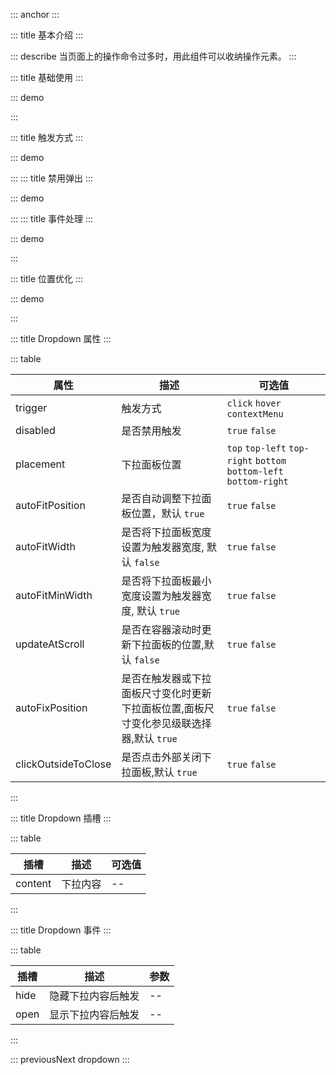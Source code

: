 ::: anchor
:::

::: title 基本介绍
:::

::: describe 当页面上的操作命令过多时，用此组件可以收纳操作元素。
:::

::: title 基础使用
:::

::: demo

<template>
  <lay-dropdown>
    <lay-button type="primary">下拉菜单</lay-button>
    <template #content>
        <lay-dropdown-menu>
          <lay-dropdown-menu-item>选项一</lay-dropdown-menu-item>
          <lay-dropdown-menu-item>选项二</lay-dropdown-menu-item>
          <lay-dropdown-menu-item>选项三</lay-dropdown-menu-item>
        </lay-dropdown-menu>
    </template>
  </lay-dropdown>
</template>

<script>
import { ref } from 'vue'

export default {
  setup() {

    return {
    }
  }
}
</script>

:::

::: title 触发方式
:::

::: demo

<template>
  <lay-dropdown trigger="hover">
    <lay-button>Hover 触发</lay-button>
    <template #content>
        <lay-dropdown-menu>
          <lay-dropdown-menu-item>选项一</lay-dropdown-menu-item>
          <lay-dropdown-menu-item>选项二</lay-dropdown-menu-item>
          <lay-dropdown-menu-item>选项三</lay-dropdown-menu-item>
        </lay-dropdown-menu>
    </template>
  </lay-dropdown>
  &nbsp;&nbsp;
    <lay-dropdown>
    <lay-button>Click 触发</lay-button>
    <template #content>
        <lay-dropdown-menu>
          <lay-dropdown-menu-item>选项一</lay-dropdown-menu-item>
          <lay-dropdown-menu-item>选项二</lay-dropdown-menu-item>
          <lay-dropdown-menu-item>选项三</lay-dropdown-menu-item>
        </lay-dropdown-menu>
    </template>
  </lay-dropdown>
    &nbsp;&nbsp;
    <lay-dropdown trigger="contextMenu">
    <lay-button>contextMenu 触发</lay-button>
    <template #content>
        <lay-dropdown-menu>
          <lay-dropdown-menu-item>选项一</lay-dropdown-menu-item>
          <lay-dropdown-menu-item>选项二</lay-dropdown-menu-item>
          <lay-dropdown-menu-item>选项三</lay-dropdown-menu-item>
        </lay-dropdown-menu>
    </template>
  </lay-dropdown>
</template>

<script>
import { ref } from 'vue'

export default {
  setup() {

    return {
    }
  }
}
</script>


:::
::: title 禁用弹出
:::

::: demo

<template>
  <lay-dropdown disabled>
    <lay-button type="primary" >禁用弹出</lay-button>
    <template #content>
        <lay-dropdown-menu>
          <lay-dropdown-menu-item>选项一</lay-dropdown-menu-item>
          <lay-dropdown-menu-item>选项二</lay-dropdown-menu-item>
          <lay-dropdown-menu-item>选项三</lay-dropdown-menu-item>
        </lay-dropdown-menu>
    </template>
  </lay-dropdown>
</template>

<script>
import { ref } from 'vue'

export default {
  setup() {

    return {
    }
  }
}
</script>


:::
::: title 事件处理
:::

::: demo

<template>
  <lay-dropdown @open="stat='开启'" @hide="stat='关闭'">
    <lay-button type="primary" >当前状态:{{stat}}</lay-button>
    <template #content>
        <lay-dropdown-menu>
          <lay-dropdown-menu-item>选项一</lay-dropdown-menu-item>
          <lay-dropdown-menu-item>选项二</lay-dropdown-menu-item>
          <lay-dropdown-menu-item>选项三</lay-dropdown-menu-item>
        </lay-dropdown-menu>
    </template>
  </lay-dropdown>
</template>

<script>
import { ref } from 'vue'

export default {
  setup() {
    const stat=ref("关闭")
    return {
      stat
    }
  }
}
</script>

:::

::: title 位置优化
:::

::: demo

<template>
  <lay-dropdown placement="top-left">
    <lay-button type="primary">topLeft</lay-button>
    <template #content>
      <div style="width:300px;height:200px;"></div> 
    </template>
  </lay-dropdown>
  &nbsp;&nbsp;
  <lay-dropdown placement="top">
    <lay-button type="primary">top</lay-button>
    <template #content>
      <div style="width:300px;height:200px;"></div> 
    </template>
  </lay-dropdown>
  &nbsp;&nbsp;
  <lay-dropdown placement="top-right">
    <lay-button type="primary">topRight</lay-button>
    <template #content>
      <div style="width:300px;height:200px;"></div> 
    </template>
  </lay-dropdown>
  &nbsp;&nbsp;
  <lay-dropdown placement="bottom-left">
    <lay-button type="primary">bottomLeft</lay-button>
    <template #content>
      <div style="width:300px;height:200px;"></div> 
    </template>
  </lay-dropdown>
    &nbsp;&nbsp;
  <lay-dropdown placement="bottom">
    <lay-button type="primary">bottom</lay-button>
    <template #content>
      <div style="width:300px;height:200px;"></div> 
    </template>
  </lay-dropdown>
    &nbsp;&nbsp;
  <lay-dropdown placement="bottom-right">
    <lay-button type="primary">bottomRight</lay-button>
    <template #content>
      <div style="width:300px;height:200px;"></div> 
    </template>
  </lay-dropdown>
  &nbsp;&nbsp;
  <br><br>
  <lay-dropdown placement="bottom-left" autoFitWidth>
    <lay-button type="primary">autoFitWidth</lay-button>
    <template #content>
      <lay-dropdown-menu>
        <lay-dropdown-menu-item>选项一</lay-dropdown-menu-item>
        <lay-dropdown-menu-item>选项二1111111111111111111111</lay-dropdown-menu-item>
        <lay-dropdown-menu-item>选项三</lay-dropdown-menu-item>
      </lay-dropdown-menu>
    </template>
  </lay-dropdown>
  &nbsp;&nbsp;
  <lay-dropdown placement="bottom-left" :autoFitMinWidth="false">
    <lay-button type="primary">关闭 autoFitMinWidth</lay-button>
    <template #content>
      <lay-dropdown-menu>
        <lay-dropdown-menu-item>选项一</lay-dropdown-menu-item>
        <lay-dropdown-menu-item>选项二111111111</lay-dropdown-menu-item>
        <lay-dropdown-menu-item>选项三</lay-dropdown-menu-item>
      </lay-dropdown-menu> 
    </template>
  </lay-dropdown>
    &nbsp;&nbsp;
  <lay-dropdown placement="bottom-left" updateAtScroll>
    <lay-button type="primary">updateAtScroll</lay-button>
    <template #content>
      <lay-dropdown-menu>
        <lay-dropdown-menu-item>选项一</lay-dropdown-menu-item>
        <lay-dropdown-menu-item>选项二111111111</lay-dropdown-menu-item>
        <lay-dropdown-menu-item>选项三</lay-dropdown-menu-item>
      </lay-dropdown-menu> 
    </template>
  </lay-dropdown>
      &nbsp;&nbsp;
  <lay-dropdown placement="bottom-left" :autoFixPosition="true" :clickOutsideToClose="false">
    <lay-button type="primary" :size="btnSize">autoFixPosition</lay-button>
    <template #content>
      <lay-dropdown-menu>
        <lay-dropdown-menu-item>选项一</lay-dropdown-menu-item>
        <lay-dropdown-menu-item>选项二111111111</lay-dropdown-menu-item>
        <lay-dropdown-menu-item>选项三</lay-dropdown-menu-item>
      </lay-dropdown-menu> 
    </template>
  </lay-dropdown>
  &nbsp;&nbsp;
  <lay-button  @click="toogleSize">切换左边按钮</lay-button>
</template>

<script>
import { ref } from 'vue'

export default {
  setup() {

    const btnSize = ref('')
    const toogleSize = () => {
      btnSize.value =  btnSize.value ? '' : 'lg'
    }

    return {
      btnSize,
      toogleSize
    }
  }
}
</script>

:::

::: title Dropdown 属性
:::

::: table

| 属性    | 描述     | 可选值          |
| ------- | -------- | --------------- |
| trigger | 触发方式 | `click` `hover` `contextMenu` |
| disabled | 是否禁用触发 | `true` `false` |
| placement | 下拉面板位置 |`top` `top-left` `top-right` `bottom` `bottom-left` `bottom-right`|
| autoFitPosition| 是否自动调整下拉面板位置，默认 `true` | `true` `false` | 
| autoFitWidth | 是否将下拉面板宽度设置为触发器宽度, 默认 `false` | `true` `false` |
| autoFitMinWidth | 是否将下拉面板最小宽度设置为触发器宽度, 默认 `true` | `true` `false` |
| updateAtScroll | 是否在容器滚动时更新下拉面板的位置,默认 `false` | `true` `false` |
| autoFixPosition | 是否在触发器或下拉面板尺寸变化时更新下拉面板位置,面板尺寸变化参见级联选择器,默认 `true` | `true` `false` |
| clickOutsideToClose| 是否点击外部关闭下拉面板,默认 `true`| `true` `false`|


:::

::: title Dropdown 插槽
:::

::: table

| 插槽    | 描述     | 可选值 |
| ------- | -------- | ------ |
| content | 下拉内容 | --     |

:::

 
::: title Dropdown 事件
:::

::: table

| 插槽    | 描述     | 参数 |
| ------- | -------- | ------ |
| hide | 隐藏下拉内容后触发 | --     |
| open | 显示下拉内容后触发 | --     |

:::

::: previousNext dropdown
:::